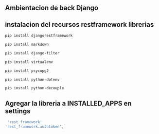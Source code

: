 ## Ambientacion de back Django
## instalacion del recursos restframework librerias
```bash
pip install djangorestframework
```
```bash
pip install markdown
```
```bash
pip install django-filter  
```
```bash
pip install virtualenv
```
```bash
pip install psycopg2
```
```bash
pip install python-dotenv
```
```bash
pip install python-decouple
```

## Agregar la libreria a INSTALLED_APPS en settings
```bash
 'rest_framework'
'rest_framework.authtoken',